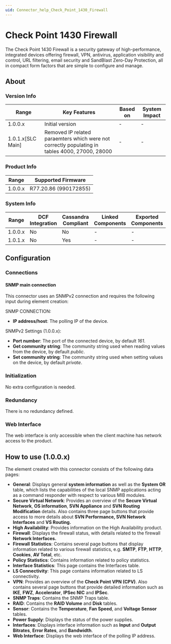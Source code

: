 ```yaml
---
uid: Connector_help_Check_Point_1430_Firewall
---
```


# Check Point 1430 Firewall

The Check Point 1430 Firewall is a security gateway of high-performance, integrated devices offering firewall, VPN, antivirus, application visibility and control, URL filtering, email security and SandBlast Zero-Day Protection, all in compact form factors that are simple to configure and manage.

## About

### Version Info

| Range     | Key Features     | Based on     | System Impact     |
|-----------|------------------|--------------|-------------------|
| 1.0.0.x   | Initial version  | -            | -                 |
| 1.0.1.x[SLC Main]   | Removed IP related paraemters which were not correctly populating in tables 4000, 27000, 28000  | -            | -                 |

### Product Info

| Range     | Supported Firmware     |
|-----------|------------------------|
| 1.0.0.x   | R77.20.86 (990172855)  |

### System Info

| Range     | DCF Integration     | Cassandra Compliant     | Linked Components     | Exported Components     |
|-----------|---------------------|-------------------------|-----------------------|-------------------------|
| 1.0.0.x   | No                  | No                      | -                     | -                       |
| 1.0.1.x   | No                  | Yes                      | -                     | -                       |

## Configuration

### Connections

#### SNMP main connection

This connector uses an SNMPv2 connection and requires the following input during element creation:

SNMP CONNECTION:

- **IP address/host**: The polling IP of the device.

SNMPv2 Settings (1.0.0.x):

- **Port number**: The port of the connected device, by default *161*.
- **Get community string**: The community string used when reading values from the device, by default *public*.
- **Set community string**: The community string used when setting values on the device, by default *private*.

### Initialization

No extra configuration is needed.

### Redundancy

There is no redundancy defined.

### Web Interface

The web interface is only accessible when the client machine has network access to the product.

## How to use (1.0.0.x)

The element created with this connector consists of the following data pages:

- **General**: Displays general **system information** as well as the **System OR** table, which lists the capabilities of the local SNMP applications acting as a command responder with respect to various MIB modules.
- **Secure Virtual Network**: Provides an overview of the **Secure Virtual Network**, **OS information**, **SVN Appliance** and **SVN Routing Modification** details. Also contains three page buttons that provide access to more details about **SVN Performance, SVN Network Interfaces** and **VS Routing.**
- **High Availability**: Provides information on the High Availability product.
- **Firewall**: Displays the firewall status, with details related to the firewall **Network Interfaces.**
- **Firewall Statistics**: Contains several page buttons that display information related to various firewall statistics, e.g. **SMTP**, **FTP**, **HTTP**, **Cookies**, **AV Total**, etc.
- **Policy Statistics**: Contains information related to policy statistics.
- **Interface Statistics**: This page contains the Interfaces table.
- **LS Connectivity**: This page contains information related to LS connectivity.
- **VPN**: Provides an overview of the **Check Point VPN (CPV)**. Also contains several page buttons that provide detailed information such as **IKE**, **FWZ**, **Accelerator**, **IPSec NIC** and **IPSec**.
- **SNMP Traps**: Contains the SNMP Traps table.
- **RAID**: Contains the **RAID Volume** and **Disk** tables.
- **Sensor**: Contains the **Temperature**, **Fan Speed**, and **Voltage Sensor** tables.
- **Power Supply**: Displays the status of the power supplies.
- **Interfaces**: Displays interface information such as **Input** and **Output Bitrates**, **Error Rates**, and **Bandwidth**.
- **Web Interface**: Displays the web interface of the polling IP address.
